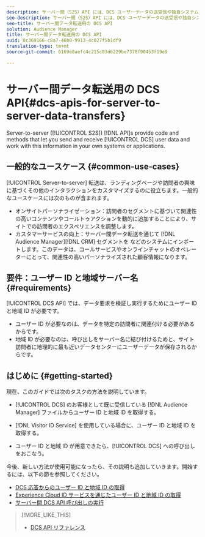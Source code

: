 ```yaml
---
description: サーバー間（S2S）API には、DCS ユーザーデータの送受信や独自システムまたはアプリケーションでの操作を可能にするコードおよびメソッドが用意されています。
seo-description: サーバー間（S2S）API には、DCS ユーザーデータの送受信や独自システムまたはアプリケーションでの操作を可能にするコードおよびメソッドが用意されています。
seo-title: サーバー間データ転送用の DCS API
solution: Audience Manager
title: サーバー間データ転送用の DCS API
uuid: 8c369166-c8a7-46b0-9913-4c027f5b1df9
translation-type: tm+mt
source-git-commit: 6169e8aefc4c215c83d6229be7378f90453f19e9

---
```



# サーバー間データ転送用の DCS API{#dcs-apis-for-server-to-server-data-transfers}

Server-to-server ([!UICONTROL S2S]) [!DNL API]s provide code and methods that let you send and receive [!UICONTROL DCS] user data and work with this information in your own systems or applications.

## 一般的なユースケース {#common-use-cases}

[!UICONTROL Server-to-server] 転送は、ランディングページや訪問者の興味に基づくその他のインタラクションをカスタマイズするのに役立ちます。一般的なユースケースには次のものが含まれます。

* オンサイトパーソナライゼーション：訪問者のセグメントに基づいて関連性の高いコンテンツやコールトゥアクションを動的に追加することにより、サイトでの訪問者のエクスペリエンスを調整します。
* カスタマーサービスの向上：サーバー間データ転送を通じて [!DNL Audience Manager][!DNL CRM] セグメントを などのシステムにインポートします。このデータは、コールサービスやオンラインチャットのオペレーターにとって、関連性の高いパーソナライズされた顧客情報になります。

## 要件：ユーザー ID と地域サーバー名 {#requirements}

[!UICONTROL DCS API] では、データ要求を検証し実行するためにユーザー ID と地域 ID が必要です。

* ユーザー ID が必要なのは、データを特定の訪問者に関連付ける必要があるからです。
* 地域 ID が必要なのは、呼び出しをサーバー名に結び付けるためと、サイト訪問者に地理的に最も近いデータセンターにユーザーデータが保存されるからです。

## はじめに {#getting-started}

現在、このガイドでは次のタスクの方法を説明しています。

* [!UICONTROL DCS] のお客様として既に受信している [!DNL Audience Manager] ファイルからユーザー ID と地域 ID を取得する。

* [!DNL Visitor ID Service] を使用している場合に、ユーザー ID と地域 ID を取得する。
* ユーザー ID と地域 ID が用意できたら、[!UICONTROL DCS] への呼び出しをおこなう。

今後、新しい方法が使用可能になったら、その説明も追加していきます。開始するには、以下の節を参照してください。

* [DCS 応答からのユーザー ID と地域 ID の取得](dcs-aam-ids.md)
* [Experience Cloud ID サービスを通じたユーザー ID と地域 ID の取得](dcs-mcid-ids.md)
* [サーバー間 DCS API 呼び出しの実行](dcs-s2s-calls.md)

>[!MORE_LIKE_THIS]
>
>* [DCS API リファレンス](../../../api/dcs-intro/dcs-api-reference/dcs-api-methods.md)

